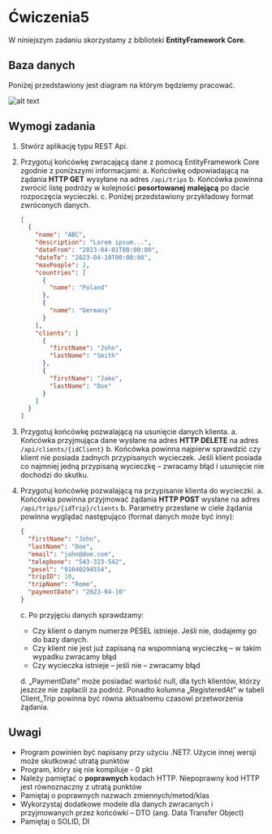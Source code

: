 # Ćwiczenia5

W niniejszym zadaniu skorzystamy z biblioteki **EntityFramework Core**.

## Baza danych

Poniżej przedstawiony jest diagram na którym będziemy pracować.

![alt text](../SqlData/cw7DatabaseERD.PNG "Title")

## Wymogi zadania

1. Stwórz aplikację typu REST Api.
2. Przygotuj końcówkę zwracającą dane z pomocą EntityFramework Core zgodnie z poniższymi informacjami:
   a. Końcówkę odpowiadającą na żądania **HTTP GET** wysyłane na adres `/api/trips`
   b. Końcówka powinna zwrócić listę podróży w kolejności **posortowanej** **malejącą** po dacie rozpoczęcia wycieczki.
   c. Poniżej przedstawiony przykładowy format zwróconych danych.

   ```json
   [
     {
       "name": "ABC",
       "description": "Lorem ipsum...",
       "dateFrom": "2023-04-01T00:00:00",
       "dateTo": "2023-04-10T00:00:00",
       "maxPeople": 2,
       "countries": [
         {
           "name": "Poland"
         },
         {
           "name": "Germany"
         }
       ],
       "clients": [
         {
           "firstName": "John",
           "lastName": "Smith"
         },
         {
           "firstName": "Jake",
           "lastName": "Doe"
         }
       ]
     }
   ]
   ```

3. Przygotuj końcówkę pozwalającą na usunięcie danych klienta.
   a. Końcówka przyjmująca dane wysłane na adres **HTTP DELETE** na adres
   `/api/clients/{idClient}`
   b. Końcówka powinna najpierw sprawdzić czy klient nie posiada żadnych
   przypisanych wycieczek. Jeśli klient posiada co najmniej jedną przypisaną wycieczkę – zwracamy błąd i usunięcie nie dochodzi do skutku.

4. Przygotuj końcówkę pozwalającą na przypisanie klienta do wycieczki.
   a. Końcówka powinna przyjmować żądania **HTTP POST** wysłane na adres
   `/api/trips/{idTrip}/clients`
   b. Parametry przesłane w ciele żądania powinna wyglądać następująco (format danych może być inny):

   ```json
   {
     "firstName": "John",
     "lastName": "Doe",
     "email": "john@doe.com",
     "telephone": "543-323-542",
     "pesel": "91040294554",
     "tripID": 10,
     "tripName": "Rome",
     "paymentDate": "2023-04-10"
   }
   ```

   c. Po przyjęciu danych sprawdzamy:

   - Czy klient o danym numerze PESEL istnieje. Jeśli nie, dodajemy go do bazy
     danych.
   - Czy klient nie jest już zapisaną na wspomnianą wycieczkę – w takim
     wypadku zwracamy błąd
   - Czy wycieczka istnieje – jeśli nie – zwracamy błąd

   d. „PaymentDate” może posiadać wartość null, dla tych klientów, którzy jeszcze nie
   zapłacili za podróż. Ponadto kolumna „RegisteredAt” w tabeli Client_Trip
   powinna być równa aktualnemu czasowi przetworzenia żądania.

## Uwagi

- Program powinien być napisany przy użyciu .NET7. Użycie innej wersji może skutkować utratą punktów
- Program, który się nie kompiluje - 0 pkt
- Należy pamiętać o **poprawnych** kodach HTTP. Niepoprawny kod HTTP jest równoznaczny z utratą punktów
- Pamiętaj o poprawnych nazwach zmiennych/metod/klas
- Wykorzystaj dodatkowe modele dla danych zwracanych i przyjmowanych przez
  końcówki – DTO (ang. Data Transfer Object)
- Pamiętaj o SOLID, DI
